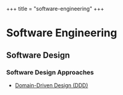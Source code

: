 +++
title = "software-engineering"
+++

# Software Engineering

## Software Design

### Software Design Approaches

- [Domain-Driven Design (DDD)](./ddd)
